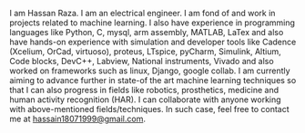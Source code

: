 I am Hassan Raza. I am an electrical engineer. I am fond of and work in projects related to machine learning. I also have experience in programming languages like Python, C, 
mysql, arm assembly, MATLAB, LaTex and also have hands-on experience with simulation and developer tools like Cadence (Xcelium, OrCad, virtuoso), 
proteus, LTspice, pyCharm, Simulink, Altium, Code blocks, DevC++, Labview, National instruments, Vivado and also worked on frameworks such as linux, Django, 
google collab. I am currently aiming to advance further in state-of the art machine learning techniques so that I can also progress in fields like robotics, 
prosthetics, medicine and human activity recognition (HAR). I can collaborate with anyone working with above-mentioned fields/techniques. In such case,
feel free to contact me at hassain18071999@gmail.com.
